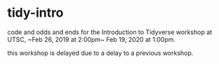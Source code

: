 # tidy-intro

code and odds and ends for the Introduction to Tidyverse workshop at UTSC, ~Feb 26, 2019 at 2:00pm~ Feb 19, 2020 at 1:00pm.

this workshop is delayed due to a delay to a previous workshop.
